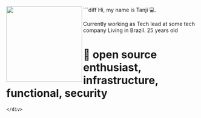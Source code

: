 <img align="left" height="200" src="https://media.giphy.com/media/cKhC19ztzjhL1Bw3wL/giphy.gif"/>
<div alighn="right">
```diff
Hi, my name is Tanji 💻.

Currently working as Tech lead at some tech company
Living in Brazil.
25 years old

# 📖 open source enthusiast, infrastructure, functional, security
```
</div>
